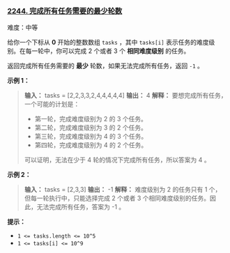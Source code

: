 ### [2244\. 完成所有任务需要的最少轮数](https://leetcode.cn/problems/minimum-rounds-to-complete-all-tasks/)

难度：中等

给你一个下标从 **0** 开始的整数数组 `tasks` ，其中 `tasks[i]` 表示任务的难度级别。在每一轮中，你可以完成 2 个或者 3 个 **相同难度级别** 的任务。

返回完成所有任务需要的 **最少** 轮数，如果无法完成所有任务，返回 `-1` 。

**示例 1：**

> **输入：** tasks = [2,2,3,3,2,4,4,4,4,4]
> **输出：** 4
> **解释：** 要想完成所有任务，一个可能的计划是：
>
> - 第一轮，完成难度级别为 2 的 3 个任务。
> - 第二轮，完成难度级别为 3 的 2 个任务。
> - 第三轮，完成难度级别为 4 的 3 个任务。
> - 第四轮，完成难度级别为 4 的 2 个任务。
>
> 可以证明，无法在少于 4 轮的情况下完成所有任务，所以答案为 4 。

**示例 2：**

> **输入：** tasks = [2,3,3]
> **输出：** -1
> **解释：** 难度级别为 2 的任务只有 1 个，但每一轮执行中，只能选择完成 2 个或者 3 个相同难度级别的任务。因此，无法完成所有任务，答案为 -1 。

**提示：**

- `1 <= tasks.length <= 10^5`
- `1 <= tasks[i] <= 10^9`
